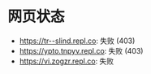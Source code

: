 # 网页状态
- https://tr--slind.repl.co: 失败 (403)
- https://ypto.tnpyv.repl.co: 失败 (403)
- https://vi.zogzr.repl.co: 失败

